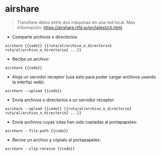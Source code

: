 # airshare

> Transfiere datos entre dos máquinas en una red local.
> Más información: <https://airshare.rtfd.io/en/latest/cli.html>.

- Comparte archivos o directorios:

`airshare {{code}} {{ruta/al/archivo_o_directorio1 ruta/al/archivo_o_directorio2 ...}}`
- Recibe un archivo:

`airshare {{code}}`

- Aloja un servidor receptor (usa esto para poder cargar archivos usando la interfaz web):

`airshare --upload {{code}}`

- Envía archivos o directorios a un servidor receptor:

`airshare --upload {{code}} {{ruta/al/archivo_o_directorio1 ruta/al/archivo_o_directorio2 ...}}`

- Envía archivos cuyas rutas han sido copiadas al portapapeles:

`airshare --file-path {{code}}`

- Recive un archivo y cópialo al portapapeles:

`airshare --clip-receive {{code}}`
